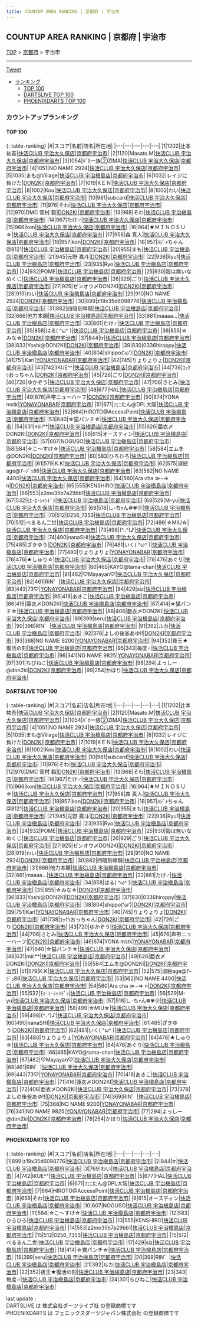 ```yaml
---
title: COUNTUP AREA RANKING | 京都府 | 宇治市
---
```

## COUNTUP AREA RANKING | 京都府 | 宇治市

[TOP](/darts/rank/) > [京都府](/darts/rank/京都府/) > 宇治市

___

<a href="https://twitter.com/share?ref_src=twsrc%5Etfw" data-text="COUNTUP AREA RANKING | 京都府宇治市" class="twitter-share-button" data-hashtags="DARTSLIVE,PHOENIXDARTS,darts,ダーツ" data-show-count="false">Tweet</a>

* [ランキング](#カウントアップランキング)
    * [TOP 100](#top-100)
    * [DARTSLIVE TOP 100](#dartslive-top-100)
    * [PHOENIXDARTS TOP 100](#phoenixdarts-top-100)

### カウントアップランキング

#### TOP 100



{:.table-ranking}
|#|スコア|名前|店名|所在地|
|---|---|---|---|---|
|1|1202|<span class="rank-name-dl">辻本 祐吾</span>|<a href="https://search.dartslive.com/jp/shop/bdf8d7cf6abe0c0b774c926eb736cb5a">快活CLUB 宇治大久保店</a>|<a href="/darts/rank/京都府/宇治市">京都府宇治市</a>|
|2|1120|<span class="rank-name-dl">Masato.M</span>|<a href="https://search.dartslive.com/jp/shop/bdf8d7cf6abe0c0b774c926eb736cb5a">快活CLUB 宇治大久保店</a>|<a href="/darts/rank/京都府/宇治市">京都府宇治市</a>|
|3|1054|<span class="rank-name-dl">ﾊﾞｶ一族②ZIMA</span>|<a href="https://search.dartslive.com/jp/shop/bdf8d7cf6abe0c0b774c926eb736cb5a">快活CLUB 宇治大久保店</a>|<a href="/darts/rank/京都府/宇治市">京都府宇治市</a>|
|4|1051|<span class="rank-name-dl">NO NAME 2924</span>|<a href="https://search.dartslive.com/jp/shop/bdf8d7cf6abe0c0b774c926eb736cb5a">快活CLUB 宇治大久保店</a>|<a href="/darts/rank/京都府/宇治市">京都府宇治市</a>|
|5|1035|<span class="rank-name-dl">まも@Village</span>|<a href="https://search.dartslive.com/jp/shop/359ae28194664bab790ab824ce8730e5">快活CLUB 宇治槇島店</a>|<a href="/darts/rank/京都府/宇治市">京都府宇治市</a>|
|6|1032|<span class="rank-name-dl">レイジに負けた</span>|<a href="https://search.dartslive.com/jp/shop/b94129d06d34d3dd0d9b047a20a7ba1e">DON2KI</a>|<a href="/darts/rank/京都府/宇治市">京都府宇治市</a>|
|7|1019|<span class="rank-name-dl">KＥＮ</span>|<a href="https://search.dartslive.com/jp/shop/bdf8d7cf6abe0c0b774c926eb736cb5a">快活CLUB 宇治大久保店</a>|<a href="/darts/rank/京都府/宇治市">京都府宇治市</a>|
|8|1002|<span class="rank-name-dl">Kou</span>|<a href="https://search.dartslive.com/jp/shop/bdf8d7cf6abe0c0b774c926eb736cb5a">快活CLUB 宇治大久保店</a>|<a href="/darts/rank/京都府/宇治市">京都府宇治市</a>|
|8|1002|<span class="rank-name-dl">わい</span>|<a href="https://search.dartslive.com/jp/shop/bdf8d7cf6abe0c0b774c926eb736cb5a">快活CLUB 宇治大久保店</a>|<a href="/darts/rank/京都府/宇治市">京都府宇治市</a>|
|10|981|<span class="rank-name-dl">subcard</span>|<a href="https://search.dartslive.com/jp/shop/bdf8d7cf6abe0c0b774c926eb736cb5a">快活CLUB 宇治大久保店</a>|<a href="/darts/rank/京都府/宇治市">京都府宇治市</a>|
|11|976|<span class="rank-name-dl">そわ</span>|<a href="https://search.dartslive.com/jp/shop/bdf8d7cf6abe0c0b774c926eb736cb5a">快活CLUB 宇治大久保店</a>|<a href="/darts/rank/京都府/宇治市">京都府宇治市</a>|
|12|970|<span class="rank-name-dl">DMC 菅村 毅</span>|<a href="https://search.dartslive.com/jp/shop/b94129d06d34d3dd0d9b047a20a7ba1e">DON2KI</a>|<a href="/darts/rank/京都府/宇治市">京都府宇治市</a>|
|13|968|<span class="rank-name-dl">そわ</span>|<a href="https://search.dartslive.com/jp/shop/359ae28194664bab790ab824ce8730e5">快活CLUB 宇治槇島店</a>|<a href="/darts/rank/京都府/宇治市">京都府宇治市</a>|
|14|967|<span class="rank-name-dl">たけ♂</span>|<a href="https://search.dartslive.com/jp/shop/bdf8d7cf6abe0c0b774c926eb736cb5a">快活CLUB 宇治大久保店</a>|<a href="/darts/rank/京都府/宇治市">京都府宇治市</a>|
|15|966|<span class="rank-name-dl">kon</span>|<a href="https://search.dartslive.com/jp/shop/bdf8d7cf6abe0c0b774c926eb736cb5a">快活CLUB 宇治大久保店</a>|<a href="/darts/rank/京都府/宇治市">京都府宇治市</a>|
|16|964|<span class="rank-name-dl">★ＭＩＮＯＳＵ☆</span>|<a href="https://search.dartslive.com/jp/shop/bdf8d7cf6abe0c0b774c926eb736cb5a">快活CLUB 宇治大久保店</a>|<a href="/darts/rank/京都府/宇治市">京都府宇治市</a>|
|17|958|<span class="rank-name-dl">森 真人</span>|<a href="https://search.dartslive.com/jp/shop/bdf8d7cf6abe0c0b774c926eb736cb5a">快活CLUB 宇治大久保店</a>|<a href="/darts/rank/京都府/宇治市">京都府宇治市</a>|
|18|957|<span class="rank-name-dl">kon</span>|<a href="https://search.dartslive.com/jp/shop/b94129d06d34d3dd0d9b047a20a7ba1e">DON2KI</a>|<a href="/darts/rank/京都府/宇治市">京都府宇治市</a>|
|18|957|<span class="rank-name-dl">ﾊｼﾞﾒちゃん@8121</span>|<a href="https://search.dartslive.com/jp/shop/359ae28194664bab790ab824ce8730e5">快活CLUB 宇治槇島店</a>|<a href="/darts/rank/京都府/宇治市">京都府宇治市</a>|
|20|955|<span class="rank-name-dl">まも</span>|<a href="https://search.dartslive.com/jp/shop/359ae28194664bab790ab824ce8730e5">快活CLUB 宇治槇島店</a>|<a href="/darts/rank/京都府/宇治市">京都府宇治市</a>|
|21|945|<span class="rank-name-dl">元野 嘉斗</span>|<a href="https://search.dartslive.com/jp/shop/b94129d06d34d3dd0d9b047a20a7ba1e">DON2KI</a>|<a href="/darts/rank/京都府/宇治市">京都府宇治市</a>|
|22|938|<span class="rank-name-dl">Ryu1</span>|<a href="https://search.dartslive.com/jp/shop/359ae28194664bab790ab824ce8730e5">快活CLUB 宇治槇島店</a>|<a href="/darts/rank/京都府/宇治市">京都府宇治市</a>|
|23|935|<span class="rank-name-dl">Ryo</span>|<a href="https://search.dartslive.com/jp/shop/359ae28194664bab790ab824ce8730e5">快活CLUB 宇治槇島店</a>|<a href="/darts/rank/京都府/宇治市">京都府宇治市</a>|
|24|932|<span class="rank-name-dl">POME</span>|<a href="https://search.dartslive.com/jp/shop/359ae28194664bab790ab824ce8730e5">快活CLUB 宇治槇島店</a>|<a href="/darts/rank/京都府/宇治市">京都府宇治市</a>|
|25|930|<span class="rank-name-dl">殻は無いなめくじ</span>|<a href="https://search.dartslive.com/jp/shop/359ae28194664bab790ab824ce8730e5">快活CLUB 宇治槇島店</a>|<a href="/darts/rank/京都府/宇治市">京都府宇治市</a>|
|26|929|<span class="rank-name-dl">ごり</span>|<a href="https://search.dartslive.com/jp/shop/bdf8d7cf6abe0c0b774c926eb736cb5a">快活CLUB 宇治大久保店</a>|<a href="/darts/rank/京都府/宇治市">京都府宇治市</a>|
|27|925|<span class="rank-name-dl">ゼンオウ〆DON2KI</span>|<a href="https://search.dartslive.com/jp/shop/b94129d06d34d3dd0d9b047a20a7ba1e">DON2KI</a>|<a href="/darts/rank/京都府/宇治市">京都府宇治市</a>|
|28|919|<span class="rank-name-dl">わい</span>|<a href="https://search.dartslive.com/jp/shop/359ae28194664bab790ab824ce8730e5">快活CLUB 宇治槇島店</a>|<a href="/darts/rank/京都府/宇治市">京都府宇治市</a>|
|29|910|<span class="rank-name-dl">NO NAME 2924</span>|<a href="https://search.dartslive.com/jp/shop/b94129d06d34d3dd0d9b047a20a7ba1e">DON2KI</a>|<a href="/darts/rank/京都府/宇治市">京都府宇治市</a>|
|30|899|<span class="rank-name-pd">z19x35d6098776</span>|<a href="https://vs.phoenixdarts.com/jp/shop/shopDetailInfo/s_63220?s_seq=63220">快活CLUB 宇治槇島店</a>|<a href="/darts/rank/京都府/宇治市">京都府宇治市</a>|
|31|882|<span class="rank-name-dl">四暗刻単騎</span>|<a href="https://search.dartslive.com/jp/shop/359ae28194664bab790ab824ce8730e5">快活CLUB 宇治槇島店</a>|<a href="/darts/rank/京都府/宇治市">京都府宇治市</a>|
|32|866|<span class="rank-name-dl">他力本願</span>|<a href="https://search.dartslive.com/jp/shop/359ae28194664bab790ab824ce8730e5">快活CLUB 宇治槇島店</a>|<a href="/darts/rank/京都府/宇治市">京都府宇治市</a>|
|33|861|<span class="rank-name-dl">maaaa...</span>|<a href="https://search.dartslive.com/jp/shop/359ae28194664bab790ab824ce8730e5">快活CLUB 宇治槇島店</a>|<a href="/darts/rank/京都府/宇治市">京都府宇治市</a>|
|33|861|<span class="rank-name-dl">たけ♂</span>|<a href="https://search.dartslive.com/jp/shop/359ae28194664bab790ab824ce8730e5">快活CLUB 宇治槇島店</a>|<a href="/darts/rank/京都府/宇治市">京都府宇治市</a>|
|35|858|<span class="rank-name-dl">はる( ^ω^ )</span>|<a href="https://search.dartslive.com/jp/shop/359ae28194664bab790ab824ce8730e5">快活CLUB 宇治槇島店</a>|<a href="/darts/rank/京都府/宇治市">京都府宇治市</a>|
|36|855|<span class="rank-name-dl">☆みな☆</span>|<a href="https://search.dartslive.com/jp/shop/b94129d06d34d3dd0d9b047a20a7ba1e">DON2KI</a>|<a href="/darts/rank/京都府/宇治市">京都府宇治市</a>|
|37|844|<span class="rank-name-pd">tr</span>|<a href="https://vs.phoenixdarts.com/jp/shop/shopDetailInfo/s_63220?s_seq=63220">快活CLUB 宇治槇島店</a>|<a href="/darts/rank/京都府/宇治市">京都府宇治市</a>|
|38|833|<span class="rank-name-dl">Yoshi@DON2KI</span>|<a href="https://search.dartslive.com/jp/shop/b94129d06d34d3dd0d9b047a20a7ba1e">DON2KI</a>|<a href="/darts/rank/京都府/宇治市">京都府宇治市</a>|
|39|830|<span class="rank-name-dl">0336hiroppy</span>|<a href="https://search.dartslive.com/jp/shop/359ae28194664bab790ab824ce8730e5">快活CLUB 宇治槇島店</a>|<a href="/darts/rank/京都府/宇治市">京都府宇治市</a>|
|40|804|<span class="rank-name-dl">shippo(&#x27;ω&#x27;)</span>|<a href="https://search.dartslive.com/jp/shop/b94129d06d34d3dd0d9b047a20a7ba1e">DON2KI</a>|<a href="/darts/rank/京都府/宇治市">京都府宇治市</a>|
|41|751|<span class="rank-name-dl">Karl</span>|<a href="https://search.dartslive.com/jp/shop/db9fccfefaa1db00b21333aee1bd51e4">YONAYONABAR</a>|<a href="/darts/rank/京都府/宇治市">京都府宇治市</a>|
|42|745|<span class="rank-name-dl">りょりょりょ</span>|<a href="https://search.dartslive.com/jp/shop/b94129d06d34d3dd0d9b047a20a7ba1e">DON2KI</a>|<a href="/darts/rank/京都府/宇治市">京都府宇治市</a>|
|43|742|<span class="rank-name-pd">IKUE^^</span>|<a href="https://vs.phoenixdarts.com/jp/shop/shopDetailInfo/s_63220?s_seq=63220">快活CLUB 宇治槇島店</a>|<a href="/darts/rank/京都府/宇治市">京都府宇治市</a>|
|44|738|<span class="rank-name-dl">ﾕｯｸﾘおっちゃん</span>|<a href="https://search.dartslive.com/jp/shop/b94129d06d34d3dd0d9b047a20a7ba1e">DON2KI</a>|<a href="/darts/rank/京都府/宇治市">京都府宇治市</a>|
|45|726|<span class="rank-name-dl">ごり</span>|<a href="https://search.dartslive.com/jp/shop/b94129d06d34d3dd0d9b047a20a7ba1e">DON2KI</a>|<a href="/darts/rank/京都府/宇治市">京都府宇治市</a>|
|46|720|<span class="rank-name-dl">ゆかぞう</span>|<a href="https://search.dartslive.com/jp/shop/bdf8d7cf6abe0c0b774c926eb736cb5a">快活CLUB 宇治大久保店</a>|<a href="/darts/rank/京都府/宇治市">京都府宇治市</a>|
|47|706|<span class="rank-name-dl">さとみ</span>|<a href="https://search.dartslive.com/jp/shop/bdf8d7cf6abe0c0b774c926eb736cb5a">快活CLUB 宇治大久保店</a>|<a href="/darts/rank/京都府/宇治市">京都府宇治市</a>|
|48|677|<span class="rank-name-pd">HAL</span>|<a href="https://vs.phoenixdarts.com/jp/shop/shopDetailInfo/s_63220?s_seq=63220">快活CLUB 宇治槇島店</a>|<a href="/darts/rank/京都府/宇治市">京都府宇治市</a>|
|49|676|<span class="rank-name-dl">声帯ニューハーフ</span>|<a href="https://search.dartslive.com/jp/shop/b94129d06d34d3dd0d9b047a20a7ba1e">DON2KI</a>|<a href="/darts/rank/京都府/宇治市">京都府宇治市</a>|
|50|674|<span class="rank-name-dl">YONA mstk</span>|<a href="https://search.dartslive.com/jp/shop/db9fccfefaa1db00b21333aee1bd51e4">YONAYONABAR</a>|<a href="/darts/rank/京都府/宇治市">京都府宇治市</a>|
|51|671|<span class="rank-name-pd">ﾌｪﾆたん@DPL大阪</span>|<a href="https://vs.phoenixdarts.com/jp/shop/shopDetailInfo/s_63220?s_seq=63220">快活CLUB 宇治槇島店</a>|<a href="/darts/rank/京都府/宇治市">京都府宇治市</a>|
|52|664|<span class="rank-name-pd">HIROTO@AccessPoint</span>|<a href="https://vs.phoenixdarts.com/jp/shop/shopDetailInfo/s_63220?s_seq=63220">快活CLUB 宇治槇島店</a>|<a href="/darts/rank/京都府/宇治市">京都府宇治市</a>|
|53|640|<span class="rank-name-dl">☆猫パンチ☆</span>|<a href="https://search.dartslive.com/jp/shop/bdf8d7cf6abe0c0b774c926eb736cb5a">快活CLUB 宇治大久保店</a>|<a href="/darts/rank/京都府/宇治市">京都府宇治市</a>|
|54|631|<span class="rank-name-dl">miii**</span>|<a href="https://search.dartslive.com/jp/shop/359ae28194664bab790ab824ce8730e5">快活CLUB 宇治槇島店</a>|<a href="/darts/rank/京都府/宇治市">京都府宇治市</a>|
|55|626|<span class="rank-name-dl">亜衣〆DON2KI</span>|<a href="https://search.dartslive.com/jp/shop/b94129d06d34d3dd0d9b047a20a7ba1e">DON2KI</a>|<a href="/darts/rank/京都府/宇治市">京都府宇治市</a>|
|56|615|<span class="rank-name-pd">オースティン</span>|<a href="https://vs.phoenixdarts.com/jp/shop/shopDetailInfo/s_63220?s_seq=63220">快活CLUB 宇治槇島店</a>|<a href="/darts/rank/京都府/宇治市">京都府宇治市</a>|
|57|607|<span class="rank-name-pd">NOGUSO</span>|<a href="https://vs.phoenixdarts.com/jp/shop/shopDetailInfo/s_63220?s_seq=63220">快活CLUB 宇治槇島店</a>|<a href="/darts/rank/京都府/宇治市">京都府宇治市</a>|
|58|584|<span class="rank-name-pd">☆こ〜すけ☆</span>|<a href="https://vs.phoenixdarts.com/jp/shop/shopDetailInfo/s_63220?s_seq=63220">快活CLUB 宇治槇島店</a>|<a href="/darts/rank/京都府/宇治市">京都府宇治市</a>|
|58|584|<span class="rank-name-dl">エムを@DON2KI</span>|<a href="https://search.dartslive.com/jp/shop/b94129d06d34d3dd0d9b047a20a7ba1e">DON2KI</a>|<a href="/darts/rank/京都府/宇治市">京都府宇治市</a>|
|60|583|<span class="rank-name-pd">ひろひろ</span>|<a href="https://vs.phoenixdarts.com/jp/shop/shopDetailInfo/s_63220?s_seq=63220">快活CLUB 宇治槇島店</a>|<a href="/darts/rank/京都府/宇治市">京都府宇治市</a>|
|61|579|<span class="rank-name-dl">K.K</span>|<a href="https://search.dartslive.com/jp/shop/bdf8d7cf6abe0c0b774c926eb736cb5a">快活CLUB 宇治大久保店</a>|<a href="/darts/rank/京都府/宇治市">京都府宇治市</a>|
|62|575|<span class="rank-name-dl">淑絵age@ｱｰｼﾞｭ86</span>|<a href="https://search.dartslive.com/jp/shop/bdf8d7cf6abe0c0b774c926eb736cb5a">快活CLUB 宇治大久保店</a>|<a href="/darts/rank/京都府/宇治市">京都府宇治市</a>|
|63|562|<span class="rank-name-dl">NO NAME 4400</span>|<a href="https://search.dartslive.com/jp/shop/bdf8d7cf6abe0c0b774c926eb736cb5a">快活CLUB 宇治大久保店</a>|<a href="/darts/rank/京都府/宇治市">京都府宇治市</a>|
|64|560|<span class="rank-name-dl">Ara cha ≫−⇒ n</span>|<a href="https://search.dartslive.com/jp/shop/b94129d06d34d3dd0d9b047a20a7ba1e">DON2KI</a>|<a href="/darts/rank/京都府/宇治市">京都府宇治市</a>|
|65|555|<span class="rank-name-pd">KENSHIRO</span>|<a href="https://vs.phoenixdarts.com/jp/shop/shopDetailInfo/s_63220?s_seq=63220">快活CLUB 宇治槇島店</a>|<a href="/darts/rank/京都府/宇治市">京都府宇治市</a>|
|66|553|<span class="rank-name-pd">z2mo35b7a29bb1</span>|<a href="https://vs.phoenixdarts.com/jp/shop/shopDetailInfo/s_63220?s_seq=63220">快活CLUB 宇治槇島店</a>|<a href="/darts/rank/京都府/宇治市">京都府宇治市</a>|
|67|532|<span class="rank-name-dl">ﾓｴ･ｴ･ｼｬﾝﾄﾞﾝ</span>|<a href="https://search.dartslive.com/jp/shop/359ae28194664bab790ab824ce8730e5">快活CLUB 宇治槇島店</a>|<a href="/darts/rank/京都府/宇治市">京都府宇治市</a>|
|68|529|<span class="rank-name-dl">M-yu</span>|<a href="https://search.dartslive.com/jp/shop/bdf8d7cf6abe0c0b774c926eb736cb5a">快活CLUB 宇治大久保店</a>|<a href="/darts/rank/京都府/宇治市">京都府宇治市</a>|
|69|518|<span class="rank-name-dl">し-ちｬん❁✾❀</span>|<a href="https://search.dartslive.com/jp/shop/359ae28194664bab790ab824ce8730e5">快活CLUB 宇治槇島店</a>|<a href="/darts/rank/京都府/宇治市">京都府宇治市</a>|
|70|512|<span class="rank-name-pd">0256_7353</span>|<a href="https://vs.phoenixdarts.com/jp/shop/shopDetailInfo/s_63220?s_seq=63220">快活CLUB 宇治槇島店</a>|<a href="/darts/rank/京都府/宇治市">京都府宇治市</a>|
|70|512|<span class="rank-name-pd">べるるん二世</span>|<a href="https://vs.phoenixdarts.com/jp/shop/shopDetailInfo/s_63220?s_seq=63220">快活CLUB 宇治槇島店</a>|<a href="/darts/rank/京都府/宇治市">京都府宇治市</a>|
|72|499|<span class="rank-name-dl">☆MIU☆</span>|<a href="https://search.dartslive.com/jp/shop/bdf8d7cf6abe0c0b774c926eb736cb5a">快活CLUB 宇治大久保店</a>|<a href="/darts/rank/京都府/宇治市">京都府宇治市</a>|
|73|498|<span class="rank-name-dl">(^..^)♪</span>|<a href="https://search.dartslive.com/jp/shop/bdf8d7cf6abe0c0b774c926eb736cb5a">快活CLUB 宇治大久保店</a>|<a href="/darts/rank/京都府/宇治市">京都府宇治市</a>|
|74|490|<span class="rank-name-dl">nanaSHI</span>|<a href="https://search.dartslive.com/jp/shop/bdf8d7cf6abe0c0b774c926eb736cb5a">快活CLUB 宇治大久保店</a>|<a href="/darts/rank/京都府/宇治市">京都府宇治市</a>|
|75|485|<span class="rank-name-dl">ざきゆう</span>|<a href="https://search.dartslive.com/jp/shop/b94129d06d34d3dd0d9b047a20a7ba1e">DON2KI</a>|<a href="/darts/rank/京都府/宇治市">京都府宇治市</a>|
|76|481|<span class="rank-name-dl">いく( ^ω^ )</span>|<a href="https://search.dartslive.com/jp/shop/359ae28194664bab790ab824ce8730e5">快活CLUB 宇治槇島店</a>|<a href="/darts/rank/京都府/宇治市">京都府宇治市</a>|
|77|480|<span class="rank-name-dl">りょりょりょ</span>|<a href="https://search.dartslive.com/jp/shop/db9fccfefaa1db00b21333aee1bd51e4">YONAYONABAR</a>|<a href="/darts/rank/京都府/宇治市">京都府宇治市</a>|
|78|476|<span class="rank-name-dl">★しゅり☆</span>|<a href="https://search.dartslive.com/jp/shop/bdf8d7cf6abe0c0b774c926eb736cb5a">快活CLUB 宇治大久保店</a>|<a href="/darts/rank/京都府/宇治市">京都府宇治市</a>|
|78|476|<span class="rank-name-dl">あぐり</span>|<a href="https://search.dartslive.com/jp/shop/359ae28194664bab790ab824ce8730e5">快活CLUB 宇治槇島店</a>|<a href="/darts/rank/京都府/宇治市">京都府宇治市</a>|
|80|465|<span class="rank-name-dl">KAYO@tama-chan</span>|<a href="https://search.dartslive.com/jp/shop/359ae28194664bab790ab824ce8730e5">快活CLUB 宇治槇島店</a>|<a href="/darts/rank/京都府/宇治市">京都府宇治市</a>|
|81|462|<span class="rank-name-dl">♡Mayayan♡</span>|<a href="https://search.dartslive.com/jp/shop/bdf8d7cf6abe0c0b774c926eb736cb5a">快活CLUB 宇治大久保店</a>|<a href="/darts/rank/京都府/宇治市">京都府宇治市</a>|
|82|461|<span class="rank-name-dl">RIN゜</span>|<a href="https://search.dartslive.com/jp/shop/bdf8d7cf6abe0c0b774c926eb736cb5a">快活CLUB 宇治大久保店</a>|<a href="/darts/rank/京都府/宇治市">京都府宇治市</a>|
|83|443|<span class="rank-name-dl">73♡</span>|<a href="https://search.dartslive.com/jp/shop/db9fccfefaa1db00b21333aee1bd51e4">YONAYONABAR</a>|<a href="/darts/rank/京都府/宇治市">京都府宇治市</a>|
|84|429|<span class="rank-name-pd">siz</span>|<a href="https://vs.phoenixdarts.com/jp/shop/shopDetailInfo/s_63220?s_seq=63220">快活CLUB 宇治槇島店</a>|<a href="/darts/rank/京都府/宇治市">京都府宇治市</a>|
|85|418|<span class="rank-name-dl">あきこ</span>|<a href="https://search.dartslive.com/jp/shop/359ae28194664bab790ab824ce8730e5">快活CLUB 宇治槇島店</a>|<a href="/darts/rank/京都府/宇治市">京都府宇治市</a>|
|86|416|<span class="rank-name-dl">亜衣〆DON2KI</span>|<a href="https://search.dartslive.com/jp/shop/359ae28194664bab790ab824ce8730e5">快活CLUB 宇治槇島店</a>|<a href="/darts/rank/京都府/宇治市">京都府宇治市</a>|
|87|414|<span class="rank-name-pd">☆猫パンチ☆</span>|<a href="https://vs.phoenixdarts.com/jp/shop/shopDetailInfo/s_63220?s_seq=63220">快活CLUB 宇治槇島店</a>|<a href="/darts/rank/京都府/宇治市">京都府宇治市</a>|
|88|406|<span class="rank-name-dl">亜衣〆DON2KI</span>|<a href="https://search.dartslive.com/jp/shop/bdf8d7cf6abe0c0b774c926eb736cb5a">快活CLUB 宇治大久保店</a>|<a href="/darts/rank/京都府/宇治市">京都府宇治市</a>|
|89|399|<span class="rank-name-pd">seru</span>|<a href="https://vs.phoenixdarts.com/jp/shop/shopDetailInfo/s_63220?s_seq=63220">快活CLUB 宇治槇島店</a>|<a href="/darts/rank/京都府/宇治市">京都府宇治市</a>|
|90|398|<span class="rank-name-pd">RIN゜</span>|<a href="https://vs.phoenixdarts.com/jp/shop/shopDetailInfo/s_63220?s_seq=63220">快活CLUB 宇治槇島店</a>|<a href="/darts/rank/京都府/宇治市">京都府宇治市</a>|
|91|392|<span class="rank-name-pd">ルカ</span>|<a href="https://vs.phoenixdarts.com/jp/shop/shopDetailInfo/s_63220?s_seq=63220">快活CLUB 宇治槇島店</a>|<a href="/darts/rank/京都府/宇治市">京都府宇治市</a>|
|92|378|<span class="rank-name-dl">よしの後釜あゆ!!</span>|<a href="https://search.dartslive.com/jp/shop/b94129d06d34d3dd0d9b047a20a7ba1e">DON2KI</a>|<a href="/darts/rank/京都府/宇治市">京都府宇治市</a>|
|93|368|<span class="rank-name-dl">NO NAME 9200</span>|<a href="https://search.dartslive.com/jp/shop/db9fccfefaa1db00b21333aee1bd51e4">YONAYONABAR</a>|<a href="/darts/rank/京都府/宇治市">京都府宇治市</a>|
|94|352|<span class="rank-name-pd">夜王★復活の刻</span>|<a href="https://vs.phoenixdarts.com/jp/shop/shopDetailInfo/s_63220?s_seq=63220">快活CLUB 宇治槇島店</a>|<a href="/darts/rank/京都府/宇治市">京都府宇治市</a>|
|95|343|<span class="rank-name-pd">毎度♂</span>|<a href="https://vs.phoenixdarts.com/jp/shop/shopDetailInfo/s_63220?s_seq=63220">快活CLUB 宇治槇島店</a>|<a href="/darts/rank/京都府/宇治市">京都府宇治市</a>|
|96|341|<span class="rank-name-dl">NO NAME 9825</span>|<a href="https://search.dartslive.com/jp/shop/db9fccfefaa1db00b21333aee1bd51e4">YONAYONABAR</a>|<a href="/darts/rank/京都府/宇治市">京都府宇治市</a>|
|97|301|<span class="rank-name-pd">ちびねこ</span>|<a href="https://vs.phoenixdarts.com/jp/shop/shopDetailInfo/s_63220?s_seq=63220">快活CLUB 宇治槇島店</a>|<a href="/darts/rank/京都府/宇治市">京都府宇治市</a>|
|98|294|<span class="rank-name-dl">よっしー@don2ki</span>|<a href="https://search.dartslive.com/jp/shop/b94129d06d34d3dd0d9b047a20a7ba1e">DON2KI</a>|<a href="/darts/rank/京都府/宇治市">京都府宇治市</a>|
|99|254|<span class="rank-name-dl">かほり</span>|<a href="https://search.dartslive.com/jp/shop/bdf8d7cf6abe0c0b774c926eb736cb5a">快活CLUB 宇治大久保店</a>|<a href="/darts/rank/京都府/宇治市">京都府宇治市</a>|


#### DARTSLIVE TOP 100



{:.table-ranking}
|#|スコア|名前|店名|所在地|
|---|---|---|---|---|
|1|1202|<span class="rank-name-dl">辻本 祐吾</span>|<a href="https://search.dartslive.com/jp/shop/bdf8d7cf6abe0c0b774c926eb736cb5a">快活CLUB 宇治大久保店</a>|<a href="/darts/rank/京都府/宇治市">京都府宇治市</a>|
|2|1120|<span class="rank-name-dl">Masato.M</span>|<a href="https://search.dartslive.com/jp/shop/bdf8d7cf6abe0c0b774c926eb736cb5a">快活CLUB 宇治大久保店</a>|<a href="/darts/rank/京都府/宇治市">京都府宇治市</a>|
|3|1054|<span class="rank-name-dl">ﾊﾞｶ一族②ZIMA</span>|<a href="https://search.dartslive.com/jp/shop/bdf8d7cf6abe0c0b774c926eb736cb5a">快活CLUB 宇治大久保店</a>|<a href="/darts/rank/京都府/宇治市">京都府宇治市</a>|
|4|1051|<span class="rank-name-dl">NO NAME 2924</span>|<a href="https://search.dartslive.com/jp/shop/bdf8d7cf6abe0c0b774c926eb736cb5a">快活CLUB 宇治大久保店</a>|<a href="/darts/rank/京都府/宇治市">京都府宇治市</a>|
|5|1035|<span class="rank-name-dl">まも@Village</span>|<a href="https://search.dartslive.com/jp/shop/359ae28194664bab790ab824ce8730e5">快活CLUB 宇治槇島店</a>|<a href="/darts/rank/京都府/宇治市">京都府宇治市</a>|
|6|1032|<span class="rank-name-dl">レイジに負けた</span>|<a href="https://search.dartslive.com/jp/shop/b94129d06d34d3dd0d9b047a20a7ba1e">DON2KI</a>|<a href="/darts/rank/京都府/宇治市">京都府宇治市</a>|
|7|1019|<span class="rank-name-dl">KＥＮ</span>|<a href="https://search.dartslive.com/jp/shop/bdf8d7cf6abe0c0b774c926eb736cb5a">快活CLUB 宇治大久保店</a>|<a href="/darts/rank/京都府/宇治市">京都府宇治市</a>|
|8|1002|<span class="rank-name-dl">Kou</span>|<a href="https://search.dartslive.com/jp/shop/bdf8d7cf6abe0c0b774c926eb736cb5a">快活CLUB 宇治大久保店</a>|<a href="/darts/rank/京都府/宇治市">京都府宇治市</a>|
|8|1002|<span class="rank-name-dl">わい</span>|<a href="https://search.dartslive.com/jp/shop/bdf8d7cf6abe0c0b774c926eb736cb5a">快活CLUB 宇治大久保店</a>|<a href="/darts/rank/京都府/宇治市">京都府宇治市</a>|
|10|981|<span class="rank-name-dl">subcard</span>|<a href="https://search.dartslive.com/jp/shop/bdf8d7cf6abe0c0b774c926eb736cb5a">快活CLUB 宇治大久保店</a>|<a href="/darts/rank/京都府/宇治市">京都府宇治市</a>|
|11|976|<span class="rank-name-dl">そわ</span>|<a href="https://search.dartslive.com/jp/shop/bdf8d7cf6abe0c0b774c926eb736cb5a">快活CLUB 宇治大久保店</a>|<a href="/darts/rank/京都府/宇治市">京都府宇治市</a>|
|12|970|<span class="rank-name-dl">DMC 菅村 毅</span>|<a href="https://search.dartslive.com/jp/shop/b94129d06d34d3dd0d9b047a20a7ba1e">DON2KI</a>|<a href="/darts/rank/京都府/宇治市">京都府宇治市</a>|
|13|968|<span class="rank-name-dl">そわ</span>|<a href="https://search.dartslive.com/jp/shop/359ae28194664bab790ab824ce8730e5">快活CLUB 宇治槇島店</a>|<a href="/darts/rank/京都府/宇治市">京都府宇治市</a>|
|14|967|<span class="rank-name-dl">たけ♂</span>|<a href="https://search.dartslive.com/jp/shop/bdf8d7cf6abe0c0b774c926eb736cb5a">快活CLUB 宇治大久保店</a>|<a href="/darts/rank/京都府/宇治市">京都府宇治市</a>|
|15|966|<span class="rank-name-dl">kon</span>|<a href="https://search.dartslive.com/jp/shop/bdf8d7cf6abe0c0b774c926eb736cb5a">快活CLUB 宇治大久保店</a>|<a href="/darts/rank/京都府/宇治市">京都府宇治市</a>|
|16|964|<span class="rank-name-dl">★ＭＩＮＯＳＵ☆</span>|<a href="https://search.dartslive.com/jp/shop/bdf8d7cf6abe0c0b774c926eb736cb5a">快活CLUB 宇治大久保店</a>|<a href="/darts/rank/京都府/宇治市">京都府宇治市</a>|
|17|958|<span class="rank-name-dl">森 真人</span>|<a href="https://search.dartslive.com/jp/shop/bdf8d7cf6abe0c0b774c926eb736cb5a">快活CLUB 宇治大久保店</a>|<a href="/darts/rank/京都府/宇治市">京都府宇治市</a>|
|18|957|<span class="rank-name-dl">kon</span>|<a href="https://search.dartslive.com/jp/shop/b94129d06d34d3dd0d9b047a20a7ba1e">DON2KI</a>|<a href="/darts/rank/京都府/宇治市">京都府宇治市</a>|
|18|957|<span class="rank-name-dl">ﾊｼﾞﾒちゃん@8121</span>|<a href="https://search.dartslive.com/jp/shop/359ae28194664bab790ab824ce8730e5">快活CLUB 宇治槇島店</a>|<a href="/darts/rank/京都府/宇治市">京都府宇治市</a>|
|20|955|<span class="rank-name-dl">まも</span>|<a href="https://search.dartslive.com/jp/shop/359ae28194664bab790ab824ce8730e5">快活CLUB 宇治槇島店</a>|<a href="/darts/rank/京都府/宇治市">京都府宇治市</a>|
|21|945|<span class="rank-name-dl">元野 嘉斗</span>|<a href="https://search.dartslive.com/jp/shop/b94129d06d34d3dd0d9b047a20a7ba1e">DON2KI</a>|<a href="/darts/rank/京都府/宇治市">京都府宇治市</a>|
|22|938|<span class="rank-name-dl">Ryu1</span>|<a href="https://search.dartslive.com/jp/shop/359ae28194664bab790ab824ce8730e5">快活CLUB 宇治槇島店</a>|<a href="/darts/rank/京都府/宇治市">京都府宇治市</a>|
|23|935|<span class="rank-name-dl">Ryo</span>|<a href="https://search.dartslive.com/jp/shop/359ae28194664bab790ab824ce8730e5">快活CLUB 宇治槇島店</a>|<a href="/darts/rank/京都府/宇治市">京都府宇治市</a>|
|24|932|<span class="rank-name-dl">POME</span>|<a href="https://search.dartslive.com/jp/shop/359ae28194664bab790ab824ce8730e5">快活CLUB 宇治槇島店</a>|<a href="/darts/rank/京都府/宇治市">京都府宇治市</a>|
|25|930|<span class="rank-name-dl">殻は無いなめくじ</span>|<a href="https://search.dartslive.com/jp/shop/359ae28194664bab790ab824ce8730e5">快活CLUB 宇治槇島店</a>|<a href="/darts/rank/京都府/宇治市">京都府宇治市</a>|
|26|929|<span class="rank-name-dl">ごり</span>|<a href="https://search.dartslive.com/jp/shop/bdf8d7cf6abe0c0b774c926eb736cb5a">快活CLUB 宇治大久保店</a>|<a href="/darts/rank/京都府/宇治市">京都府宇治市</a>|
|27|925|<span class="rank-name-dl">ゼンオウ〆DON2KI</span>|<a href="https://search.dartslive.com/jp/shop/b94129d06d34d3dd0d9b047a20a7ba1e">DON2KI</a>|<a href="/darts/rank/京都府/宇治市">京都府宇治市</a>|
|28|919|<span class="rank-name-dl">わい</span>|<a href="https://search.dartslive.com/jp/shop/359ae28194664bab790ab824ce8730e5">快活CLUB 宇治槇島店</a>|<a href="/darts/rank/京都府/宇治市">京都府宇治市</a>|
|29|910|<span class="rank-name-dl">NO NAME 2924</span>|<a href="https://search.dartslive.com/jp/shop/b94129d06d34d3dd0d9b047a20a7ba1e">DON2KI</a>|<a href="/darts/rank/京都府/宇治市">京都府宇治市</a>|
|30|882|<span class="rank-name-dl">四暗刻単騎</span>|<a href="https://search.dartslive.com/jp/shop/359ae28194664bab790ab824ce8730e5">快活CLUB 宇治槇島店</a>|<a href="/darts/rank/京都府/宇治市">京都府宇治市</a>|
|31|866|<span class="rank-name-dl">他力本願</span>|<a href="https://search.dartslive.com/jp/shop/359ae28194664bab790ab824ce8730e5">快活CLUB 宇治槇島店</a>|<a href="/darts/rank/京都府/宇治市">京都府宇治市</a>|
|32|861|<span class="rank-name-dl">maaaa...</span>|<a href="https://search.dartslive.com/jp/shop/359ae28194664bab790ab824ce8730e5">快活CLUB 宇治槇島店</a>|<a href="/darts/rank/京都府/宇治市">京都府宇治市</a>|
|32|861|<span class="rank-name-dl">たけ♂</span>|<a href="https://search.dartslive.com/jp/shop/359ae28194664bab790ab824ce8730e5">快活CLUB 宇治槇島店</a>|<a href="/darts/rank/京都府/宇治市">京都府宇治市</a>|
|34|858|<span class="rank-name-dl">はる( ^ω^ )</span>|<a href="https://search.dartslive.com/jp/shop/359ae28194664bab790ab824ce8730e5">快活CLUB 宇治槇島店</a>|<a href="/darts/rank/京都府/宇治市">京都府宇治市</a>|
|35|855|<span class="rank-name-dl">☆みな☆</span>|<a href="https://search.dartslive.com/jp/shop/b94129d06d34d3dd0d9b047a20a7ba1e">DON2KI</a>|<a href="/darts/rank/京都府/宇治市">京都府宇治市</a>|
|36|833|<span class="rank-name-dl">Yoshi@DON2KI</span>|<a href="https://search.dartslive.com/jp/shop/b94129d06d34d3dd0d9b047a20a7ba1e">DON2KI</a>|<a href="/darts/rank/京都府/宇治市">京都府宇治市</a>|
|37|830|<span class="rank-name-dl">0336hiroppy</span>|<a href="https://search.dartslive.com/jp/shop/359ae28194664bab790ab824ce8730e5">快活CLUB 宇治槇島店</a>|<a href="/darts/rank/京都府/宇治市">京都府宇治市</a>|
|38|804|<span class="rank-name-dl">shippo(&#x27;ω&#x27;)</span>|<a href="https://search.dartslive.com/jp/shop/b94129d06d34d3dd0d9b047a20a7ba1e">DON2KI</a>|<a href="/darts/rank/京都府/宇治市">京都府宇治市</a>|
|39|751|<span class="rank-name-dl">Karl</span>|<a href="https://search.dartslive.com/jp/shop/db9fccfefaa1db00b21333aee1bd51e4">YONAYONABAR</a>|<a href="/darts/rank/京都府/宇治市">京都府宇治市</a>|
|40|745|<span class="rank-name-dl">りょりょりょ</span>|<a href="https://search.dartslive.com/jp/shop/b94129d06d34d3dd0d9b047a20a7ba1e">DON2KI</a>|<a href="/darts/rank/京都府/宇治市">京都府宇治市</a>|
|41|738|<span class="rank-name-dl">ﾕｯｸﾘおっちゃん</span>|<a href="https://search.dartslive.com/jp/shop/b94129d06d34d3dd0d9b047a20a7ba1e">DON2KI</a>|<a href="/darts/rank/京都府/宇治市">京都府宇治市</a>|
|42|726|<span class="rank-name-dl">ごり</span>|<a href="https://search.dartslive.com/jp/shop/b94129d06d34d3dd0d9b047a20a7ba1e">DON2KI</a>|<a href="/darts/rank/京都府/宇治市">京都府宇治市</a>|
|43|720|<span class="rank-name-dl">ゆかぞう</span>|<a href="https://search.dartslive.com/jp/shop/bdf8d7cf6abe0c0b774c926eb736cb5a">快活CLUB 宇治大久保店</a>|<a href="/darts/rank/京都府/宇治市">京都府宇治市</a>|
|44|706|<span class="rank-name-dl">さとみ</span>|<a href="https://search.dartslive.com/jp/shop/bdf8d7cf6abe0c0b774c926eb736cb5a">快活CLUB 宇治大久保店</a>|<a href="/darts/rank/京都府/宇治市">京都府宇治市</a>|
|45|676|<span class="rank-name-dl">声帯ニューハーフ</span>|<a href="https://search.dartslive.com/jp/shop/b94129d06d34d3dd0d9b047a20a7ba1e">DON2KI</a>|<a href="/darts/rank/京都府/宇治市">京都府宇治市</a>|
|46|674|<span class="rank-name-dl">YONA mstk</span>|<a href="https://search.dartslive.com/jp/shop/db9fccfefaa1db00b21333aee1bd51e4">YONAYONABAR</a>|<a href="/darts/rank/京都府/宇治市">京都府宇治市</a>|
|47|640|<span class="rank-name-dl">☆猫パンチ☆</span>|<a href="https://search.dartslive.com/jp/shop/bdf8d7cf6abe0c0b774c926eb736cb5a">快活CLUB 宇治大久保店</a>|<a href="/darts/rank/京都府/宇治市">京都府宇治市</a>|
|48|631|<span class="rank-name-dl">miii**</span>|<a href="https://search.dartslive.com/jp/shop/359ae28194664bab790ab824ce8730e5">快活CLUB 宇治槇島店</a>|<a href="/darts/rank/京都府/宇治市">京都府宇治市</a>|
|49|626|<span class="rank-name-dl">亜衣〆DON2KI</span>|<a href="https://search.dartslive.com/jp/shop/b94129d06d34d3dd0d9b047a20a7ba1e">DON2KI</a>|<a href="/darts/rank/京都府/宇治市">京都府宇治市</a>|
|50|584|<span class="rank-name-dl">エムを@DON2KI</span>|<a href="https://search.dartslive.com/jp/shop/b94129d06d34d3dd0d9b047a20a7ba1e">DON2KI</a>|<a href="/darts/rank/京都府/宇治市">京都府宇治市</a>|
|51|579|<span class="rank-name-dl">K.K</span>|<a href="https://search.dartslive.com/jp/shop/bdf8d7cf6abe0c0b774c926eb736cb5a">快活CLUB 宇治大久保店</a>|<a href="/darts/rank/京都府/宇治市">京都府宇治市</a>|
|52|575|<span class="rank-name-dl">淑絵age@ｱｰｼﾞｭ86</span>|<a href="https://search.dartslive.com/jp/shop/bdf8d7cf6abe0c0b774c926eb736cb5a">快活CLUB 宇治大久保店</a>|<a href="/darts/rank/京都府/宇治市">京都府宇治市</a>|
|53|562|<span class="rank-name-dl">NO NAME 4400</span>|<a href="https://search.dartslive.com/jp/shop/bdf8d7cf6abe0c0b774c926eb736cb5a">快活CLUB 宇治大久保店</a>|<a href="/darts/rank/京都府/宇治市">京都府宇治市</a>|
|54|560|<span class="rank-name-dl">Ara cha ≫−⇒ n</span>|<a href="https://search.dartslive.com/jp/shop/b94129d06d34d3dd0d9b047a20a7ba1e">DON2KI</a>|<a href="/darts/rank/京都府/宇治市">京都府宇治市</a>|
|55|532|<span class="rank-name-dl">ﾓｴ･ｴ･ｼｬﾝﾄﾞﾝ</span>|<a href="https://search.dartslive.com/jp/shop/359ae28194664bab790ab824ce8730e5">快活CLUB 宇治槇島店</a>|<a href="/darts/rank/京都府/宇治市">京都府宇治市</a>|
|56|529|<span class="rank-name-dl">M-yu</span>|<a href="https://search.dartslive.com/jp/shop/bdf8d7cf6abe0c0b774c926eb736cb5a">快活CLUB 宇治大久保店</a>|<a href="/darts/rank/京都府/宇治市">京都府宇治市</a>|
|57|518|<span class="rank-name-dl">し-ちｬん❁✾❀</span>|<a href="https://search.dartslive.com/jp/shop/359ae28194664bab790ab824ce8730e5">快活CLUB 宇治槇島店</a>|<a href="/darts/rank/京都府/宇治市">京都府宇治市</a>|
|58|499|<span class="rank-name-dl">☆MIU☆</span>|<a href="https://search.dartslive.com/jp/shop/bdf8d7cf6abe0c0b774c926eb736cb5a">快活CLUB 宇治大久保店</a>|<a href="/darts/rank/京都府/宇治市">京都府宇治市</a>|
|59|498|<span class="rank-name-dl">(^..^)♪</span>|<a href="https://search.dartslive.com/jp/shop/bdf8d7cf6abe0c0b774c926eb736cb5a">快活CLUB 宇治大久保店</a>|<a href="/darts/rank/京都府/宇治市">京都府宇治市</a>|
|60|490|<span class="rank-name-dl">nanaSHI</span>|<a href="https://search.dartslive.com/jp/shop/bdf8d7cf6abe0c0b774c926eb736cb5a">快活CLUB 宇治大久保店</a>|<a href="/darts/rank/京都府/宇治市">京都府宇治市</a>|
|61|485|<span class="rank-name-dl">ざきゆう</span>|<a href="https://search.dartslive.com/jp/shop/b94129d06d34d3dd0d9b047a20a7ba1e">DON2KI</a>|<a href="/darts/rank/京都府/宇治市">京都府宇治市</a>|
|62|481|<span class="rank-name-dl">いく( ^ω^ )</span>|<a href="https://search.dartslive.com/jp/shop/359ae28194664bab790ab824ce8730e5">快活CLUB 宇治槇島店</a>|<a href="/darts/rank/京都府/宇治市">京都府宇治市</a>|
|63|480|<span class="rank-name-dl">りょりょりょ</span>|<a href="https://search.dartslive.com/jp/shop/db9fccfefaa1db00b21333aee1bd51e4">YONAYONABAR</a>|<a href="/darts/rank/京都府/宇治市">京都府宇治市</a>|
|64|476|<span class="rank-name-dl">★しゅり☆</span>|<a href="https://search.dartslive.com/jp/shop/bdf8d7cf6abe0c0b774c926eb736cb5a">快活CLUB 宇治大久保店</a>|<a href="/darts/rank/京都府/宇治市">京都府宇治市</a>|
|64|476|<span class="rank-name-dl">あぐり</span>|<a href="https://search.dartslive.com/jp/shop/359ae28194664bab790ab824ce8730e5">快活CLUB 宇治槇島店</a>|<a href="/darts/rank/京都府/宇治市">京都府宇治市</a>|
|66|465|<span class="rank-name-dl">KAYO@tama-chan</span>|<a href="https://search.dartslive.com/jp/shop/359ae28194664bab790ab824ce8730e5">快活CLUB 宇治槇島店</a>|<a href="/darts/rank/京都府/宇治市">京都府宇治市</a>|
|67|462|<span class="rank-name-dl">♡Mayayan♡</span>|<a href="https://search.dartslive.com/jp/shop/bdf8d7cf6abe0c0b774c926eb736cb5a">快活CLUB 宇治大久保店</a>|<a href="/darts/rank/京都府/宇治市">京都府宇治市</a>|
|68|461|<span class="rank-name-dl">RIN゜</span>|<a href="https://search.dartslive.com/jp/shop/bdf8d7cf6abe0c0b774c926eb736cb5a">快活CLUB 宇治大久保店</a>|<a href="/darts/rank/京都府/宇治市">京都府宇治市</a>|
|69|443|<span class="rank-name-dl">73♡</span>|<a href="https://search.dartslive.com/jp/shop/db9fccfefaa1db00b21333aee1bd51e4">YONAYONABAR</a>|<a href="/darts/rank/京都府/宇治市">京都府宇治市</a>|
|70|418|<span class="rank-name-dl">あきこ</span>|<a href="https://search.dartslive.com/jp/shop/359ae28194664bab790ab824ce8730e5">快活CLUB 宇治槇島店</a>|<a href="/darts/rank/京都府/宇治市">京都府宇治市</a>|
|71|416|<span class="rank-name-dl">亜衣〆DON2KI</span>|<a href="https://search.dartslive.com/jp/shop/359ae28194664bab790ab824ce8730e5">快活CLUB 宇治槇島店</a>|<a href="/darts/rank/京都府/宇治市">京都府宇治市</a>|
|72|406|<span class="rank-name-dl">亜衣〆DON2KI</span>|<a href="https://search.dartslive.com/jp/shop/bdf8d7cf6abe0c0b774c926eb736cb5a">快活CLUB 宇治大久保店</a>|<a href="/darts/rank/京都府/宇治市">京都府宇治市</a>|
|73|378|<span class="rank-name-dl">よしの後釜あゆ!!</span>|<a href="https://search.dartslive.com/jp/shop/b94129d06d34d3dd0d9b047a20a7ba1e">DON2KI</a>|<a href="/darts/rank/京都府/宇治市">京都府宇治市</a>|
|74|369|<span class="rank-name-dl">RIN゜</span>|<a href="https://search.dartslive.com/jp/shop/359ae28194664bab790ab824ce8730e5">快活CLUB 宇治槇島店</a>|<a href="/darts/rank/京都府/宇治市">京都府宇治市</a>|
|75|368|<span class="rank-name-dl">NO NAME 9200</span>|<a href="https://search.dartslive.com/jp/shop/db9fccfefaa1db00b21333aee1bd51e4">YONAYONABAR</a>|<a href="/darts/rank/京都府/宇治市">京都府宇治市</a>|
|76|341|<span class="rank-name-dl">NO NAME 9825</span>|<a href="https://search.dartslive.com/jp/shop/db9fccfefaa1db00b21333aee1bd51e4">YONAYONABAR</a>|<a href="/darts/rank/京都府/宇治市">京都府宇治市</a>|
|77|294|<span class="rank-name-dl">よっしー@don2ki</span>|<a href="https://search.dartslive.com/jp/shop/b94129d06d34d3dd0d9b047a20a7ba1e">DON2KI</a>|<a href="/darts/rank/京都府/宇治市">京都府宇治市</a>|
|78|254|<span class="rank-name-dl">かほり</span>|<a href="https://search.dartslive.com/jp/shop/bdf8d7cf6abe0c0b774c926eb736cb5a">快活CLUB 宇治大久保店</a>|<a href="/darts/rank/京都府/宇治市">京都府宇治市</a>|


#### PHOENIXDARTS TOP 100



{:.table-ranking}
|#|スコア|名前|店名|所在地|
|---|---|---|---|---|
|1|899|<span class="rank-name-pd">z19x35d6098776</span>|<a href="https://vs.phoenixdarts.com/jp/shop/shopDetailInfo/s_63220?s_seq=63220">快活CLUB 宇治槇島店</a>|<a href="/darts/rank/京都府/宇治市">京都府宇治市</a>|
|2|844|<span class="rank-name-pd">tr</span>|<a href="https://vs.phoenixdarts.com/jp/shop/shopDetailInfo/s_63220?s_seq=63220">快活CLUB 宇治槇島店</a>|<a href="/darts/rank/京都府/宇治市">京都府宇治市</a>|
|3|769|<span class="rank-name-pd">わい</span>|<a href="https://vs.phoenixdarts.com/jp/shop/shopDetailInfo/s_63220?s_seq=63220">快活CLUB 宇治槇島店</a>|<a href="/darts/rank/京都府/宇治市">京都府宇治市</a>|
|4|742|<span class="rank-name-pd">IKUE^^</span>|<a href="https://vs.phoenixdarts.com/jp/shop/shopDetailInfo/s_63220?s_seq=63220">快活CLUB 宇治槇島店</a>|<a href="/darts/rank/京都府/宇治市">京都府宇治市</a>|
|5|677|<span class="rank-name-pd">HAL</span>|<a href="https://vs.phoenixdarts.com/jp/shop/shopDetailInfo/s_63220?s_seq=63220">快活CLUB 宇治槇島店</a>|<a href="/darts/rank/京都府/宇治市">京都府宇治市</a>|
|6|671|<span class="rank-name-pd">ﾌｪﾆたん@DPL大阪</span>|<a href="https://vs.phoenixdarts.com/jp/shop/shopDetailInfo/s_63220?s_seq=63220">快活CLUB 宇治槇島店</a>|<a href="/darts/rank/京都府/宇治市">京都府宇治市</a>|
|7|664|<span class="rank-name-pd">HIROTO@AccessPoint</span>|<a href="https://vs.phoenixdarts.com/jp/shop/shopDetailInfo/s_63220?s_seq=63220">快活CLUB 宇治槇島店</a>|<a href="/darts/rank/京都府/宇治市">京都府宇治市</a>|
|8|658|<span class="rank-name-pd">そわ</span>|<a href="https://vs.phoenixdarts.com/jp/shop/shopDetailInfo/s_63220?s_seq=63220">快活CLUB 宇治槇島店</a>|<a href="/darts/rank/京都府/宇治市">京都府宇治市</a>|
|9|615|<span class="rank-name-pd">オースティン</span>|<a href="https://vs.phoenixdarts.com/jp/shop/shopDetailInfo/s_63220?s_seq=63220">快活CLUB 宇治槇島店</a>|<a href="/darts/rank/京都府/宇治市">京都府宇治市</a>|
|10|607|<span class="rank-name-pd">NOGUSO</span>|<a href="https://vs.phoenixdarts.com/jp/shop/shopDetailInfo/s_63220?s_seq=63220">快活CLUB 宇治槇島店</a>|<a href="/darts/rank/京都府/宇治市">京都府宇治市</a>|
|11|584|<span class="rank-name-pd">☆こ〜すけ☆</span>|<a href="https://vs.phoenixdarts.com/jp/shop/shopDetailInfo/s_63220?s_seq=63220">快活CLUB 宇治槇島店</a>|<a href="/darts/rank/京都府/宇治市">京都府宇治市</a>|
|12|583|<span class="rank-name-pd">ひろひろ</span>|<a href="https://vs.phoenixdarts.com/jp/shop/shopDetailInfo/s_63220?s_seq=63220">快活CLUB 宇治槇島店</a>|<a href="/darts/rank/京都府/宇治市">京都府宇治市</a>|
|13|555|<span class="rank-name-pd">KENSHIRO</span>|<a href="https://vs.phoenixdarts.com/jp/shop/shopDetailInfo/s_63220?s_seq=63220">快活CLUB 宇治槇島店</a>|<a href="/darts/rank/京都府/宇治市">京都府宇治市</a>|
|14|553|<span class="rank-name-pd">z2mo35b7a29bb1</span>|<a href="https://vs.phoenixdarts.com/jp/shop/shopDetailInfo/s_63220?s_seq=63220">快活CLUB 宇治槇島店</a>|<a href="/darts/rank/京都府/宇治市">京都府宇治市</a>|
|15|512|<span class="rank-name-pd">0256_7353</span>|<a href="https://vs.phoenixdarts.com/jp/shop/shopDetailInfo/s_63220?s_seq=63220">快活CLUB 宇治槇島店</a>|<a href="/darts/rank/京都府/宇治市">京都府宇治市</a>|
|15|512|<span class="rank-name-pd">べるるん二世</span>|<a href="https://vs.phoenixdarts.com/jp/shop/shopDetailInfo/s_63220?s_seq=63220">快活CLUB 宇治槇島店</a>|<a href="/darts/rank/京都府/宇治市">京都府宇治市</a>|
|17|429|<span class="rank-name-pd">siz</span>|<a href="https://vs.phoenixdarts.com/jp/shop/shopDetailInfo/s_63220?s_seq=63220">快活CLUB 宇治槇島店</a>|<a href="/darts/rank/京都府/宇治市">京都府宇治市</a>|
|18|414|<span class="rank-name-pd">☆猫パンチ☆</span>|<a href="https://vs.phoenixdarts.com/jp/shop/shopDetailInfo/s_63220?s_seq=63220">快活CLUB 宇治槇島店</a>|<a href="/darts/rank/京都府/宇治市">京都府宇治市</a>|
|19|399|<span class="rank-name-pd">seru</span>|<a href="https://vs.phoenixdarts.com/jp/shop/shopDetailInfo/s_63220?s_seq=63220">快活CLUB 宇治槇島店</a>|<a href="/darts/rank/京都府/宇治市">京都府宇治市</a>|
|20|398|<span class="rank-name-pd">RIN゜</span>|<a href="https://vs.phoenixdarts.com/jp/shop/shopDetailInfo/s_63220?s_seq=63220">快活CLUB 宇治槇島店</a>|<a href="/darts/rank/京都府/宇治市">京都府宇治市</a>|
|21|392|<span class="rank-name-pd">ルカ</span>|<a href="https://vs.phoenixdarts.com/jp/shop/shopDetailInfo/s_63220?s_seq=63220">快活CLUB 宇治槇島店</a>|<a href="/darts/rank/京都府/宇治市">京都府宇治市</a>|
|22|352|<span class="rank-name-pd">夜王★復活の刻</span>|<a href="https://vs.phoenixdarts.com/jp/shop/shopDetailInfo/s_63220?s_seq=63220">快活CLUB 宇治槇島店</a>|<a href="/darts/rank/京都府/宇治市">京都府宇治市</a>|
|23|343|<span class="rank-name-pd">毎度♂</span>|<a href="https://vs.phoenixdarts.com/jp/shop/shopDetailInfo/s_63220?s_seq=63220">快活CLUB 宇治槇島店</a>|<a href="/darts/rank/京都府/宇治市">京都府宇治市</a>|
|24|301|<span class="rank-name-pd">ちびねこ</span>|<a href="https://vs.phoenixdarts.com/jp/shop/shopDetailInfo/s_63220?s_seq=63220">快活CLUB 宇治槇島店</a>|<a href="/darts/rank/京都府/宇治市">京都府宇治市</a>|


<div class="footer border-top border-gray-light mt-5 pt-3 text-right text-gray">
    last update : <span style="font-weight: italic" id="foot_last_modified"></span><br />
    DARTSLIVE は 株式会社ダーツライブ社 の登録商標です<br />
    PHOENIXDARTS は フェニックスダーツジャパン株式会社 の登録商標です<br />
</div>

<script src="https://cdnjs.cloudflare.com/ajax/libs/jquery.tablesorter/2.31.3/js/jquery.tablesorter.min.js" integrity="sha512-qzgd5cYSZcosqpzpn7zF2ZId8f/8CHmFKZ8j7mU4OUXTNRd5g+ZHBPsgKEwoqxCtdQvExE5LprwwPAgoicguNg==" crossorigin="anonymous" referrerpolicy="no-referrer"></script>
<link rel="stylesheet" href="https://cdnjs.cloudflare.com/ajax/libs/jquery.tablesorter/2.31.3/css/theme.default.min.css" integrity="sha512-wghhOJkjQX0Lh3NSWvNKeZ0ZpNn+SPVXX1Qyc9OCaogADktxrBiBdKGDoqVUOyhStvMBmJQ8ZdMHiR3wuEq8+w==" crossorigin="anonymous" referrerpolicy="no-referrer" />
<script>
$(function() {
    $(".table-ranking").tablesorter({sortList:[[0, 0]]});
    $("#foot_last_modified").text(formatDate(new Date(document.lastModified), 'yyyy-MM-dd HH:mm:ss'));
});
</script>

<script async src="https://platform.twitter.com/widgets.js" charset="utf-8"></script>